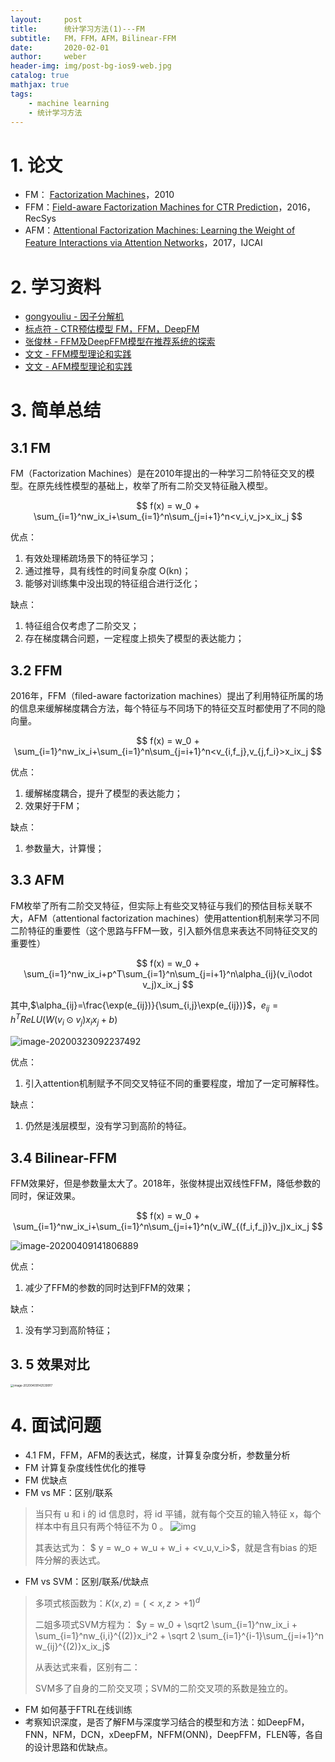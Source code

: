 ```yaml
---
layout:     post
title:      统计学习方法(1)---FM
subtitle:   FM，FFM，AFM，Bilinear-FFM
date:       2020-02-01
author:     weber
header-img: img/post-bg-ios9-web.jpg
catalog: true
mathjax: true
tags:
    - machine learning
	- 统计学习方法
---
```


# 1. 论文

- FM： [Factorization Machines](https://www.csie.ntu.edu.tw/~b97053/paper/Rendle2010FM.pdf)，2010
- FFM：[Field-aware Factorization Machines for CTR Prediction](https://www.csie.ntu.edu.tw/~cjlin/papers/ffm.pdf)，2016，RecSys
- AFM：[Attentional Factorization Machines: Learning the Weight of Feature Interactions via Attention Networks](https://arxiv.org/pdf/1708.04617.pdf)，2017，IJCAI

# 2. 学习资料

- [gongyouliu - 因子分解机](https://mp.weixin.qq.com/s/SlflfdqSIZGR59ch50DIAA)
- [标点符 - CTR预估模型 FM，FFM，DeepFM](https://www.biaodianfu.com/ctr-fm-ffm-deepfm.html)
- [张俊林 - FFM及DeepFFM模型在推荐系统的探索](https://zhuanlan.zhihu.com/p/67795161)
- [文文 - FFM模型理论和实践](https://www.jianshu.com/p/781cde3d5f3d)
- [文文 - AFM模型理论和实践](https://www.jianshu.com/p/83d3b2a1e55d)

# 3. 简单总结

## 3.1 FM

FM（Factorization Machines）是在2010年提出的一种学习二阶特征交叉的模型。在原先线性模型的基础上，枚举了所有二阶交叉特征融入模型。

$$
f(x) = w_0 + \sum_{i=1}^nw_ix_i+\sum_{i=1}^n\sum_{j=i+1}^n<v_i,v_j>x_ix_j
$$

优点：
1. 有效处理稀疏场景下的特征学习；
2. 通过推导，具有线性的时间复杂度 O(kn)；
3. 能够对训练集中没出现的特征组合进行泛化；

缺点：
1. 特征组合仅考虑了二阶交叉；
2. 存在梯度耦合问题，一定程度上损失了模型的表达能力；

## 3.2 FFM

2016年，FFM（filed-aware factorization machines）提出了利用特征所属的场的信息来缓解梯度耦合方法，每个特征与不同场下的特征交互时都使用了不同的隐向量。

$$
f(x) = w_0 + \sum_{i=1}^nw_ix_i+\sum_{i=1}^n\sum_{j=i+1}^n<v_{i,f_j},v_{j,f_i}>x_ix_j
$$

优点：

1. 缓解梯度耦合，提升了模型的表达能力；
2. 效果好于FM；

缺点：

1. 参数量大，计算慢；

## 3.3 AFM

FM枚举了所有二阶交叉特征，但实际上有些交叉特征与我们的预估目标关联不大，AFM（attentional factorization machines）使用attention机制来学习不同二阶特征的重要性（这个思路与FFM一致，引入额外信息来表达不同特征交叉的重要性）

$$
f(x) = w_0 + \sum_{i=1}^nw_ix_i+p^T\sum_{i=1}^n\sum_{j=i+1}^n\alpha_{ij}(v_i\odot v_j)x_ix_j
$$

其中,$\alpha_{ij}=\frac{\exp(e_{ij})}{\sum_{i,j}\exp(e_{ij})}$，$e_{ij}=h^TReLU(W(v_i \odot v_j )x_ix_j + b)$

![image-20200323092237492](https://tva1.sinaimg.cn/large/00831rSTgy1gd3lngwi3mj31e60kate7.jpg)

优点：
1. 引入attention机制赋予不同交叉特征不同的重要程度，增加了一定可解释性。

缺点：
1. 仍然是浅层模型，没有学习到高阶的特征。

## 3.4 Bilinear-FFM

FFM效果好，但是参数量太大了。2018年，张俊林提出双线性FFM，降低参数的同时，保证效果。

$$
f(x) = w_0 + \sum_{i=1}^nw_ix_i+\sum_{i=1}^n\sum_{j=i+1}^n(v_iW_{(f_i,f_j)}v_j)x_ix_j
$$

![image-20200409141806889](https://tva1.sinaimg.cn/large/00831rSTly1gdnhq1u7p6j316g0j8tow.jpg)

优点：
1. 减少了FFM的参数的同时达到FFM的效果；

缺点：
1. 没有学习到高阶特征；

## 3. 5 效果对比

<img src="https://tva1.sinaimg.cn/large/00831rSTgy1gdnhy39c4aj319a0u0tf1.jpg" alt="image-20200409142539917" style="zoom: 33%;" />

# 4. 面试问题

- 4.1 FM，FFM，AFM的表达式，梯度，计算复杂度分析，参数量分析
- FM 计算复杂度线性优化的推导
- FM 优缺点
- FM vs MF：区别/联系

> 当只有 u 和 i 的 id 信息时，将 id 平铺，就有每个交互的输入特征 x，每个样本中有且只有两个特征不为 0 。
> ![img](https://tva1.sinaimg.cn/large/00831rSTly1gdnne2emlqj30qs03mglk.jpg)
>
> 其表达式为： $ y = w_o + w_u + w_i + <v_u,v_i>$，就是含有bias 的矩阵分解的表达式。

- FM vs SVM：区别/联系/优缺点

> 多项式核函数为：$K(x,z) = (<x,z>+1)^d$
>
> 二姐多项式SVM方程为： $y = w_0 + \sqrt2 \sum_{i=1}^nw_ix_i + \sum_{i=1}^nw_{i,i}^{(2)}x_i^2 + \sqrt 2 \sum_{i=1}^{i-1}\sum_{j=i+1}^n w_{ij}^{(2)}x_ix_j$
>
> 从表达式来看，区别有二：
>
> SVM多了自身的二阶交叉项；SVM的二阶交叉项的系数是独立的。

- FM 如何基于FTRL在线训练
- 考察知识深度，是否了解FM与深度学习结合的模型和方法：如DeepFM，FNN，NFM，DCN，xDeepFM，NFFM(ONN)，DeepFFM，FLEN等，各自的设计思路和优缺点。


